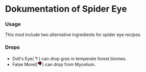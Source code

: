 # Dokumentation of Spider Eye

### Usage

This mod include two alternative ingredients for spider eye recipes.

### Drops

- Doll's Eye(![](./../src/main/resources/assets/veganlife/textures/items/dollseye.png?raw=true)) can drop gras in temperate forest biomes.
- False Morel(![](./../src/main/resources/assets/veganlife/textures/items/falsemorel.png?raw=true)) can drop from Mycelium.


